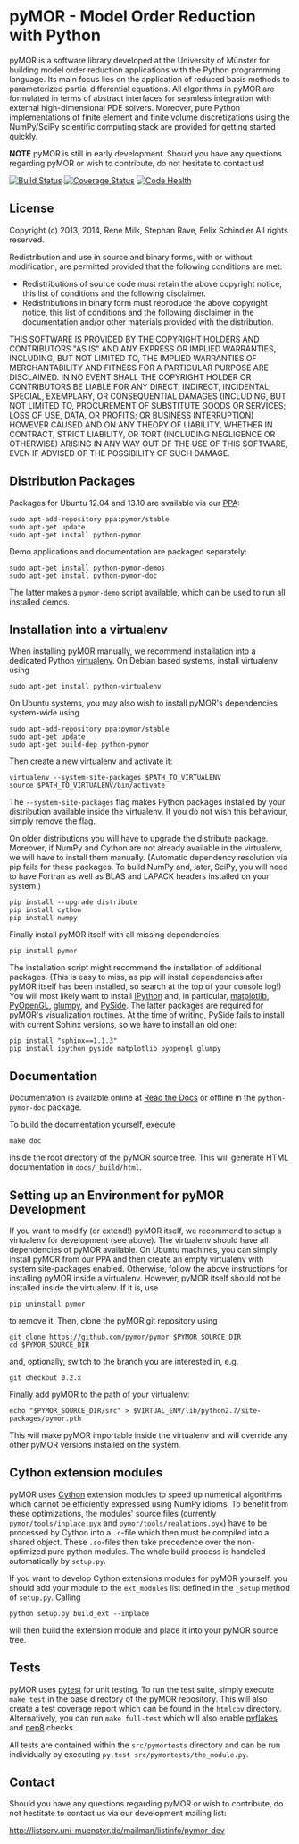 pyMOR - Model Order Reduction with Python
=========================================

pyMOR is a software library developed at the University of Münster for building
model order reduction applications with the Python programming language.  Its
main focus lies on the application of reduced basis methods to parameterized
partial differential equations.  All algorithms in pyMOR are formulated in
terms of abstract interfaces for seamless integration with external
high-dimensional PDE solvers. Moreover, pure Python implementations of finite
element and finite volume discretizations using the NumPy/SciPy scientific
computing stack are provided for getting started quickly.

**NOTE** pyMOR is still in early development.  Should you have any questions
regarding pyMOR or wish to contribute, do not hesitate to contact us!

[![Build Status](https://travis-ci.org/pymor/pymor.png?branch=master)](https://travis-ci.org/pymor/pymor)
[![Coverage Status](https://coveralls.io/repos/pymor/pymor/badge.png)](https://coveralls.io/r/pymor/pymor)
[![Code Health](https://landscape.io/github/pymor/pymor/master/landscape.png)](https://landscape.io/github/pymor/pymor/master)

License
-------

Copyright (c) 2013, 2014, Rene Milk, Stephan Rave, Felix Schindler
All rights reserved.

Redistribution and use in source and binary forms, with or without
modification, are permitted provided that the following conditions are met:

* Redistributions of source code must retain the above copyright notice, this
  list of conditions and the following disclaimer.
* Redistributions in binary form must reproduce the above copyright notice,
  this list of conditions and the following disclaimer in the documentation
  and/or other materials provided with the distribution.

THIS SOFTWARE IS PROVIDED BY THE COPYRIGHT HOLDERS AND CONTRIBUTORS "AS IS" AND
ANY EXPRESS OR IMPLIED WARRANTIES, INCLUDING, BUT NOT LIMITED TO, THE IMPLIED
WARRANTIES OF MERCHANTABILITY AND FITNESS FOR A PARTICULAR PURPOSE ARE
DISCLAIMED. IN NO EVENT SHALL THE COPYRIGHT HOLDER OR CONTRIBUTORS BE LIABLE
FOR ANY DIRECT, INDIRECT, INCIDENTAL, SPECIAL, EXEMPLARY, OR CONSEQUENTIAL
DAMAGES (INCLUDING, BUT NOT LIMITED TO, PROCUREMENT OF SUBSTITUTE GOODS OR
SERVICES; LOSS OF USE, DATA, OR PROFITS; OR BUSINESS INTERRUPTION) HOWEVER
CAUSED AND ON ANY THEORY OF LIABILITY, WHETHER IN CONTRACT, STRICT LIABILITY,
OR TORT (INCLUDING NEGLIGENCE OR OTHERWISE) ARISING IN ANY WAY OUT OF THE USE
OF THIS SOFTWARE, EVEN IF ADVISED OF THE POSSIBILITY OF SUCH DAMAGE.


Distribution Packages
---------------------

Packages for Ubuntu 12.04 and 13.10 are available via our
[PPA](https://launchpad.net/~pymor/+archive/stable):

    sudo apt-add-repository ppa:pymor/stable
    sudo apt-get update
    sudo apt-get install python-pymor

Demo applications and documentation are packaged separately:

    sudo apt-get install python-pymor-demos
    sudo apt-get install python-pymor-doc

The latter makes a `pymor-demo` script available, which can be used to run
all installed demos.


Installation into a virtualenv
------------------------------

When installing pyMOR manually, we recommend installation into a dedicated
Python [virtualenv](http://www.virtualenv.org/). On Debian based systems,
install virtualenv using

    sudo apt-get install python-virtualenv

On Ubuntu systems, you may also wish to install pyMOR's dependencies 
system-wide using

    sudo apt-add-repository ppa:pymor/stable
    sudo apt-get update
    sudo apt-get build-dep python-pymor

Then create a new virtualenv and activate it:

    virtualenv --system-site-packages $PATH_TO_VIRTUALENV
    source $PATH_TO_VIRTUALENV/bin/activate

The `--system-site-packages` flag makes Python packages installed
by your distribution available inside the virtualenv. If you do not wish
this behaviour, simply remove the flag.

On older distributions you will have to upgrade the distribute package.
Moreover, if NumPy and Cython are not already available in the virtualenv,
we will have to install them manually. (Automatic dependency resolution
via pip fails for these packages. To build NumPy and, later, SciPy, you
will need to have Fortran as well as BLAS and LAPACK headers installed
on your system.)

    pip install --upgrade distribute
    pip install cython
    pip install numpy

Finally install pyMOR itself with all missing dependencies:

    pip install pymor

The installation script might recommend the installation of additional
packages. (This is easy to miss, as pip will install dependencies after
pyMOR itself has been installed, so search at the top of your console
log!) You will most likely want to install [IPython](http://www.ipython.org)
and, in particular, [matplotlib](http://matplotlib.org),
[PyOpenGL](http://pyopengl.sourceforge.net/),
[glumpy](https://code.google.com/p/glumpy/),
and [PySide](http://qt-project.org/wiki/PySide). The latter
packages are required for pyMOR's visualization routines. At the time
of writing, PySide fails to install with current Sphinx versions, so we
have to install an old one:

    pip install "sphinx==1.1.3"
    pip install ipython pyside matplotlib pyopengl glumpy 


Documentation
-------------

Documentation is available online at [Read the Docs](http://pymor.readthedocs.org/)
or offline in the `python-pymor-doc` package.

To build the documentation yourself, execute

    make doc
    
inside the root directory of the pyMOR source tree. This will generate HTML
documentation in `docs/_build/html`.


Setting up an Environment for pyMOR Development
-----------------------------------------------

If you want to modify (or extend!) pyMOR itself, we recommend to setup a
virtualenv for development (see above). The virtualenv should have all
dependencies of pyMOR available. On Ubuntu machines, you can simply install
pyMOR from our PPA and then create an empty virtualenv with system
site-packages enabled. Otherwise, follow the above instructions for installing
pyMOR inside a virtualenv. However, pyMOR itself should not be installed inside
the virtualenv. If it is, use

    pip uninstall pymor

to remove it. Then, clone the pyMOR git repository using

    git clone https://github.com/pymor/pymor $PYMOR_SOURCE_DIR
    cd $PYMOR_SOURCE_DIR

and, optionally, switch to the branch you are interested in, e.g.

    git checkout 0.2.x

Finally add pyMOR to the path of your virtualenv:

    echo "$PYMOR_SOURCE_DIR/src" > $VIRTUAL_ENV/lib/python2.7/site-packages/pymor.pth

This will make pyMOR importable inside the virtualenv and will override any
other pyMOR versions installed on the system.


Cython extension modules
------------------------

pyMOR uses [Cython](http://www.cython.org/) extension modules to speed up
numerical algorithms which cannot be efficiently expressed using NumPy idioms.
To benefit from these optimizations, the modules' source files (currently
`pymor/tools/inplace.pyx` and `pymor/tools/realations.pyx`) have to be processed
by Cython into a `.c`-file which then must be compiled into a shared object.
These `.so`-files then take precedence over the non-optimized pure python
modules. The whole build process is handeled automatically by `setup.py`.

If you want to develop Cython extensions modules for pyMOR yourself, you should
add your module to the `ext_modules` list defined in the `_setup` method of
`setup.py`. Calling

    python setup.py build_ext --inplace

will then build the extension module and place it into your pyMOR source tree.


Tests
-----

pyMOR uses [pytest](http://pytest.org/) for unit testing. To run the test suite,
simply execute `make test` in the base directory of the pyMOR repository. This
will also create a test coverage report which can be found in the `htmlcov`
directory. Alternatively, you can run `make full-test` which will also enable
[pyflakes](https://pypi.python.org/pypi/pyflakes) and
[pep8](http://www.python.org/dev/peps/pep-0008/) checks.

All tests are contained within the `src/pymortests` directory and can be run
individually by executing `py.test src/pymortests/the_module.py`.


Contact
-------

Should you have any questions regarding pyMOR or wish to contribute, 
do not hestitate to contact us via our development mailing list:

<http://listserv.uni-muenster.de/mailman/listinfo/pymor-dev>
